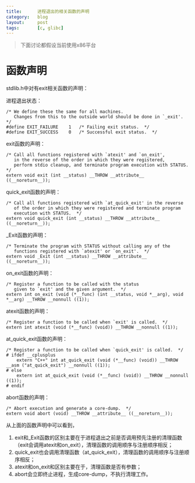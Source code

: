 ```yaml
---
title:      进程退出的相关函数的声明
category:   blog
layout:     post
tags:       [c, glibc]
---
```



> 下面讨论都假设当前使用x86平台

# 函数声明

stdlib.h中对有exit相关函数的声明：

进程退出状态：

    /* We define these the same for all machines.
       Changes from this to the outside world should be done in `_exit'.  */
    #define EXIT_FAILURE    1   /* Failing exit status.  */
    #define EXIT_SUCCESS    0   /* Successful exit status.  */
    

exit函数的声明：

    /* Call all functions registered with `atexit' and `on_exit',
       in the reverse of the order in which they were registered,
       perform stdio cleanup, and terminate program execution with STATUS.  */
    extern void exit (int __status) __THROW __attribute__ ((__noreturn__));
    

quick_exit函数的声明：

    /* Call all functions registered with `at_quick_exit' in the reverse
       of the order in which they were registered and terminate program
       execution with STATUS.  */
    extern void quick_exit (int __status) __THROW __attribute__ ((__noreturn__));
    

_Exit函数的声明：

    /* Terminate the program with STATUS without calling any of the
       functions registered with `atexit' or `on_exit'.  */
    extern void _Exit (int __status) __THROW __attribute__ ((__noreturn__));
    

on_exit函数的声明：

    /* Register a function to be called with the status
       given to `exit' and the given argument.  */
    extern int on_exit (void (*__func) (int __status, void *__arg), void *__arg) __THROW __nonnull ((1));
    

atexit函数的声明：

    /* Register a function to be called when `exit' is called.  */
    extern int atexit (void (*__func) (void)) __THROW __nonnull ((1));
    

at_quick_exit函数的声明：

    /* Register a function to be called when `quick_exit' is called.  */
    # ifdef __cplusplus
        extern "C++" int at_quick_exit (void (*__func) (void)) __THROW __asm ("at_quick_exit") __nonnull ((1));
    # else
        extern int at_quick_exit (void (*__func) (void)) __THROW __nonnull ((1));
    # endif
    

abort函数的声明：

    /* Abort execution and generate a core-dump.  */
    extern void abort (void) __THROW __attribute__ ((__noreturn__));
    

从上面的函数声明中可以看到，

1.  exit和_Exit函数的区别主要在于进程退出之前是否调用预先注册的清理函数（exit会调用atexit和on_exit），清理函数的调用顺序与注册顺序相反； 
2.  quick_exit也会调用清理函数（at_quick_exit），清理函数的调用顺序与注册顺序相反；
3.  atexit和on_exit和区别主要在于，清理函数是否有参数； 
4.  abort会立即终止进程，生成core-dump，不执行清理工作。
